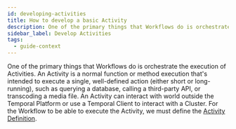 ```yaml
---
id: developing-activities
title: How to develop a basic Activity
description: One of the primary things that Workflows do is orchestrate the execution of Activities.
sidebar_label: Develop Activities
tags:
  - guide-context
---
```


One of the primary things that Workflows do is orchestrate the execution of Activities.
An Activity is a normal function or method execution that's intended to execute a single, well-defined action (either short or long-running), such as querying a database, calling a third-party API, or transcoding a media file.
An Activity can interact with world outside the Temporal Platform or use a Temporal Client to interact with a Cluster.
For the Workflow to be able to execute the Activity, we must define the [Activity Definition](/concepts/what-is-an-activity-definition).
